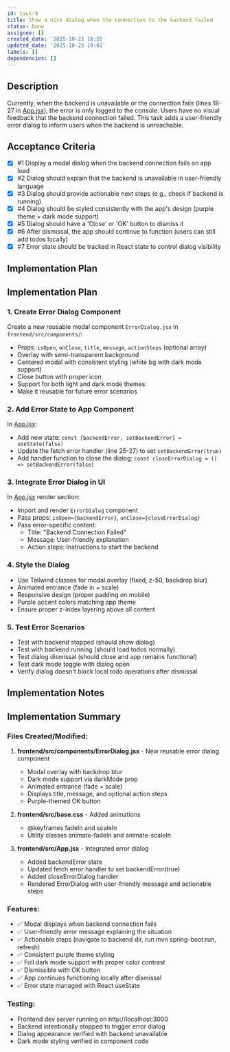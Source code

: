 ```yaml
---
id: task-9
title: Show a nice dialog when the connection to the backend failed
status: Done
assignee: []
created_date: '2025-10-23 18:55'
updated_date: '2025-10-23 19:01'
labels: []
dependencies: []
---
```


## Description

<!-- SECTION:DESCRIPTION:BEGIN -->
Currently, when the backend is unavailable or the connection fails (lines 18-27 in [App.jsx](frontend/src/App.jsx)), the error is only logged to the console. Users have no visual feedback that the backend connection failed. This task adds a user-friendly error dialog to inform users when the backend is unreachable.
<!-- SECTION:DESCRIPTION:END -->

## Acceptance Criteria
<!-- AC:BEGIN -->
- [x] #1 Display a modal dialog when the backend connection fails on app load
- [x] #2 Dialog should explain that the backend is unavailable in user-friendly language
- [x] #3 Dialog should provide actionable next steps (e.g., check if backend is running)
- [x] #4 Dialog should be styled consistently with the app's design (purple theme + dark mode support)
- [x] #5 Dialog should have a 'Close' or 'OK' button to dismiss it
- [x] #6 After dismissal, the app should continue to function (users can still add todos locally)
- [x] #7 Error state should be tracked in React state to control dialog visibility
<!-- AC:END -->

## Implementation Plan

<!-- SECTION:PLAN:BEGIN -->
## Implementation Plan

### 1. Create Error Dialog Component
Create a new reusable modal component `ErrorDialog.jsx` in `frontend/src/components/`:
- Props: `isOpen`, `onClose`, `title`, `message`, `actionSteps` (optional array)
- Overlay with semi-transparent background
- Centered modal with consistent styling (white bg with dark mode support)
- Close button with proper icon
- Support for both light and dark mode themes
- Make it reusable for future error scenarios

### 2. Add Error State to App Component
In [App.jsx](frontend/src/App.jsx):
- Add new state: `const [backendError, setBackendError] = useState(false)`
- Update the fetch error handler (line 25-27) to set `setBackendError(true)`
- Add handler function to close the dialog: `const closeErrorDialog = () => setBackendError(false)`

### 3. Integrate Error Dialog in UI
In [App.jsx](frontend/src/App.jsx) render section:
- Import and render `ErrorDialog` component
- Pass props: `isOpen={backendError}`, `onClose={closeErrorDialog}`
- Pass error-specific content:
  - Title: "Backend Connection Failed"
  - Message: User-friendly explanation
  - Action steps: Instructions to start the backend

### 4. Style the Dialog
- Use Tailwind classes for modal overlay (fixed, z-50, backdrop blur)
- Animated entrance (fade in + scale)
- Responsive design (proper padding on mobile)
- Purple accent colors matching app theme
- Ensure proper z-index layering above all content

### 5. Test Error Scenarios
- Test with backend stopped (should show dialog)
- Test with backend running (should load todos normally)
- Test dialog dismissal (should close and app remains functional)
- Test dark mode toggle with dialog open
- Verify dialog doesn't block local todo operations after dismissal
<!-- SECTION:PLAN:END -->

## Implementation Notes

<!-- SECTION:NOTES:BEGIN -->
## Implementation Summary

### Files Created/Modified:
1. **frontend/src/components/ErrorDialog.jsx** - New reusable error dialog component
   - Modal overlay with backdrop blur
   - Dark mode support via darkMode prop
   - Animated entrance (fade + scale)
   - Displays title, message, and optional action steps
   - Purple-themed OK button

2. **frontend/src/base.css** - Added animations
   - @keyframes fadeIn and scaleIn
   - Utility classes animate-fadeIn and animate-scaleIn

3. **frontend/src/App.jsx** - Integrated error dialog
   - Added backendError state
   - Updated fetch error handler to set backendError(true)
   - Added closeErrorDialog handler
   - Rendered ErrorDialog with user-friendly message and actionable steps

### Features:
- ✅ Modal displays when backend connection fails
- ✅ User-friendly error message explaining the situation
- ✅ Actionable steps (navigate to backend dir, run mvn spring-boot:run, refresh)
- ✅ Consistent purple theme styling
- ✅ Full dark mode support with proper color contrast
- ✅ Dismissible with OK button
- ✅ App continues functioning locally after dismissal
- ✅ Error state managed with React useState

### Testing:
- Frontend dev server running on http://localhost:3000
- Backend intentionally stopped to trigger error dialog
- Dialog appearance verified with backend unavailable
- Dark mode styling verified in component code
<!-- SECTION:NOTES:END -->
